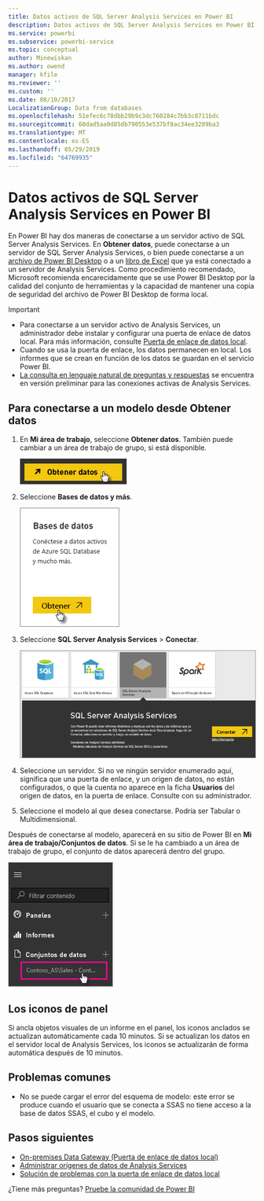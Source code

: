 ```yaml
---
title: Datos activos de SQL Server Analysis Services en Power BI
description: Datos activos de SQL Server Analysis Services en Power BI. Esto se realiza mediante un origen de datos que se configuró para una puerta de enlace empresarial.
ms.service: powerbi
ms.subservice: powerbi-service
ms.topic: conceptual
author: Minewiskan
ms.author: owend
manager: kfile
ms.reviewer: ''
ms.custom: ''
ms.date: 08/10/2017
LocalizationGroup: Data from databases
ms.openlocfilehash: 51efec6c78dbb29b9c3dc760284c7bb3c8711bdc
ms.sourcegitcommit: 60dad5aa0d85db790553e537bf8ac34ee3289ba3
ms.translationtype: MT
ms.contentlocale: es-ES
ms.lasthandoff: 05/29/2019
ms.locfileid: "64769935"
---
```

# <a name="sql-server-analysis-services-live-data-in-power-bi"></a>Datos activos de SQL Server Analysis Services en Power BI

En Power BI hay dos maneras de conectarse a un servidor activo de SQL Server Analysis Services. En **Obtener datos**, puede conectarse a un servidor de SQL Server Analysis Services, o bien puede conectarse a un [archivo de Power BI Desktop](service-desktop-files.md) o a un [libro de Excel](service-excel-workbook-files.md) que ya está conectado a un servidor de Analysis Services. Como procedimiento recomendado, Microsoft recomienda encarecidamente que se use Power BI Desktop por la calidad del conjunto de herramientas y la capacidad de mantener una copia de seguridad del archivo de Power BI Desktop de forma local.

>[!IMPORTANT]
> * Para conectarse a un servidor activo de Analysis Services, un administrador debe instalar y configurar una puerta de enlace de datos local. Para más información, consulte [Puerta de enlace de datos local](service-gateway-onprem.md).
> * Cuando se usa la puerta de enlace, los datos permanecen en local.  Los informes que se crean en función de los datos se guardan en el servicio Power BI. 
> * [La consulta en lenguaje natural de preguntas y respuestas](service-q-and-a-direct-query.md) se encuentra en versión preliminar para las conexiones activas de Analysis Services.

## <a name="to-connect-to-a-model-from-get-data"></a>Para conectarse a un modelo desde Obtener datos

1. En **Mi área de trabajo**, seleccione **Obtener datos**. También puede cambiar a un área de trabajo de grupo, si está disponible.

   ![Conectar con botón obtener datos](media/sql-server-analysis-services-tabular-data/connecttoas_getdatabutton.png)

2. Seleccione **Bases de datos y más**.

   ![Conéctese para obtener datos 1](media/sql-server-analysis-services-tabular-data/connecttoas_getdata_1.png)

3. Seleccione **SQL Server Analysis Services** > **Conectar**.

   ![Conéctese para obtener datos 2](media/sql-server-analysis-services-tabular-data/connecttoas_getdata_2.png)

4. Seleccione un servidor. Si no ve ningún servidor enumerado aquí, significa que una puerta de enlace, y un origen de datos, no están configurados, o que la cuenta no aparece en la ficha **Usuarios** del origen de datos, en la puerta de enlace. Consulte con su administrador.

5. Seleccione el modelo al que desea conectarse. Podría ser Tabular o Multidimensional.

Después de conectarse al modelo, aparecerá en su sitio de Power BI en **Mi área de trabajo/Conjuntos de datos**. Si se le ha cambiado a un área de trabajo de grupo, el conjunto de datos aparecerá dentro del grupo.

![Conectarse al conjunto de datos](media/sql-server-analysis-services-tabular-data/connecttoas_dataset_5.png)

## <a name="dashboard-tiles"></a>Los iconos de panel

Si ancla objetos visuales de un informe en el panel, los iconos anclados se actualizan automáticamente cada 10 minutos. Si se actualizan los datos en el servidor local de Analysis Services, los iconos se actualizarán de forma automática después de 10 minutos.

## <a name="common-issues"></a>Problemas comunes

* No se puede cargar el error del esquema de modelo: este error se produce cuando el usuario que se conecta a SSAS no tiene acceso a la base de datos SSAS, el cubo y el modelo.

## <a name="next-steps"></a>Pasos siguientes

* [On-premises Data Gateway (Puerta de enlace de datos local)](service-gateway-onprem.md)  
* [Administrar orígenes de datos de Analysis Services](service-gateway-enterprise-manage-ssas.md)  
* [Solución de problemas con la puerta de enlace de datos local](service-gateway-onprem-tshoot.md)  

¿Tiene más preguntas? [Pruebe la comunidad de Power BI](http://community.powerbi.com/)